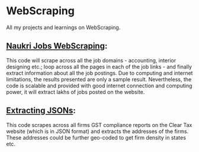 # WebScraping
All my projects and learnings on WebScraping. 

## [Naukri Jobs WebScraping](https://github.com/d-saikrishna/WebScraping/tree/master/NaukriJobs):

This code will scrape across all the job domains - accounting, interior designing etc.; loop across all the pages in each of the job links - and finally extract information about all the job postings. Due to computing and internet limitations, the results presented are only a sample result. Nevertheless, the code is scalable and provided with good internet connection and computing power, it will extract lakhs of jobs posted on the website. 

## [Extracting JSONs](https://github.com/d-saikrishna/WebScraping/tree/master/Extracting%20JSONs):

This code scrapes across all firms GST compliance reports on the Clear Tax website (which is in JSON format) and extracts the addresses of the firms. These addresses could be further geo-coded to get firm density in states etc. 
